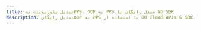 ---title: تبدیل پاورپوینت بهPPS، ODP به PPS مبدل رایگان یا GO SDKdescription: تبدیل رایگانODP به PPS با استفاده از GO Cloud APIs & SDK. همچنین اسناد Microsoft PowerPoint را در Cloud ایجاد، ویرایش و رندر کنید.---